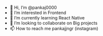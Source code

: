 - 👋 Hi, I’m @pankaj0000
- 👀 I’m interested in Frontend
- 🌱 I’m currently learning React Native
- 💞️ I’m looking to collaborate on Big projects
- 📫 How to reach me pankajjngr (instagram)

<!---
pankaj0000/pankaj0000 is a ✨ special ✨ repository because its `README.md` (this file) appears on your GitHub profile.
You can click the Preview link to take a look at your changes.
--->
